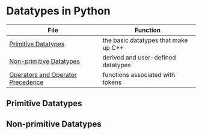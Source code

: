 # Datatypes in Python

| File | Function |
| ---- | -------- |
| [Primitive Datatypes](https://github.com/EthanC2/Notes-and-Writeups/tree/main/Python/Data%20and%20Datatypes#primitive-datatypes) | the basic datatypes that make up C++ |
| [Non-primitive Datatypes]() | derived and user-defined datatypes |
| [Operators and Operator Precedence]() | functions associated with tokens |

## Primitive Datatypes


## Non-primitive Datatypes
